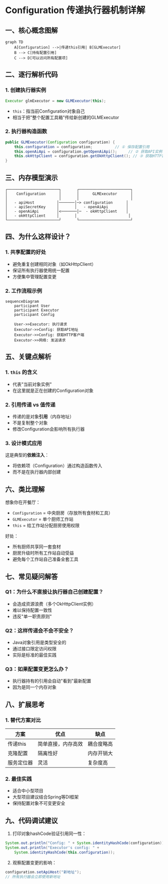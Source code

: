 # Configuration 传递执行器机制详解

## 一、核心概念图解

```mermaid
graph TD
    A[Configuration] -->|传递this引用| B[GLMExecutor]
    B --> C[持有配置引用]
    C --> D[可以访问所有配置项]
```

## 二、逐行解析代码

### 1. 创建执行器实例
```java
Executor glmExecutor = new GLMExecutor(this);
```
- `this`：指当前Configuration对象自己
- 相当于把"整个配置工具箱"传给新创建的GLMExecutor

### 2. 执行器构造函数
```java
public GLMExecutor(Configuration configuration) {
    this.configuration = configuration;          // ① 保存配置引用
    this.openAiApi = configuration.getOpenAiApi();     // ② 获取API实例
    this.okHttpClient = configuration.getOkHttpClient(); // ③ 获取HTTP客户端
}
```

## 三、内存模型演示

```
┌───────────────────────┐       ┌───────────────────────┐
│    Configuration      │       │      GLMExecutor      │
│                       │       │                       │
│   - apiHost          │───────│─> configuration      │
│   - apiSecretKey     │       │   - openAiApi        │
│   - openAiApi        │<───────│─  - okHttpClient    │
│   - okHttpClient     │       │                       │
└───────────────────────┘       └───────────────────────┘
```

## 四、为什么这样设计？

### 1. 共享配置的好处
- 避免重复创建相同对象（如OkHttpClient）
- 保证所有执行器使用统一配置
- 方便集中管理配置变更

### 2. 工作流程示例
```mermaid
sequenceDiagram
    participant User
    participant Executor
    participant Config
    
    User->>Executor: 执行请求
    Executor->>Config: 获取API地址
    Executor->>Config: 获取HTTP客户端
    Executor->>网络: 发送请求
```

## 五、关键点解析

### 1. `this` 的含义
- 代表"当前对象实例"
- 在这里就是正在创建的Configuration对象

### 2. 引用传递 vs 值传递
- 传递的是对象**引用**（内存地址）
- 不是复制整个对象
- 修改Configuration会影响所有执行器

### 3. 设计模式应用
这是典型的**依赖注入**：
- 将依赖项（Configuration）通过构造函数传入
- 而不是在执行器内部创建

## 六、类比理解

想象你在开餐厅：
- `Configuration` = 中央厨房（存放所有食材和工具）
- `GLMExecutor` = 单个厨师工作站
- `this` = 给工作站分配厨房使用权限

好处：
- 所有厨师共享同一套食材
- 厨房升级时所有工作站自动受益
- 避免每个工作站自己准备全套工具

## 七、常见疑问解答

### Q1：为什么不直接让执行器自己创建配置？
- 会造成资源浪费（多个OkHttpClient实例）
- 难以保持配置一致性
- 违反"单一职责原则"

### Q2：这样传递会不会不安全？
- Java对象引用是类型安全的
- 通过接口限定访问权限
- 实际是标准的最佳实践

### Q3：如果配置变更怎么办？
- 执行器持有的引用会自动"看到"最新配置
- 因为是同一个内存对象

## 八、扩展思考

### 1. 替代方案对比
| 方案       | 优点               | 缺点       |
| ---------- | ------------------ | ---------- |
| 传递this   | 简单直接，内存高效 | 耦合度略高 |
| 克隆配置   | 隔离性好           | 内存开销大 |
| 服务定位器 | 灵活               | 复杂度高   |

### 2. 最佳实践
- 适合中小型项目
- 大型项目建议结合Spring等DI框架
- 保持配置对象不可变更安全

## 九、代码调试建议

1. 打印对象hashCode验证引用同一性：
```java
System.out.println("Config: " + System.identityHashCode(configuration));
System.out.println("Executor's config: " + 
    System.identityHashCode(this.configuration));
```

2. 观察配置变更的影响：
```java
configuration.setApiHost("新地址");
// 所有执行器会立即使用新地址
```